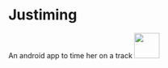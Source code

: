 # Justiming
An android app to time her on a track <img src='https://user-images.githubusercontent.com/53466794/115455599-76c2d580-a222-11eb-8874-0166bad2e0c6.png' width=50>
